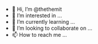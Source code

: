 - 👋 Hi, I’m @thethemit
- 👀 I’m interested in ...
- 🌱 I’m currently learning ...
- 💞️ I’m looking to collaborate on ...
- 📫 How to reach me ...

<!---
thethemit/thethemit is a ✨ special ✨ repository because its `README.md` (this file) appears on your GitHub profile.
You can click the Preview link to take a look at your changes.
--->
